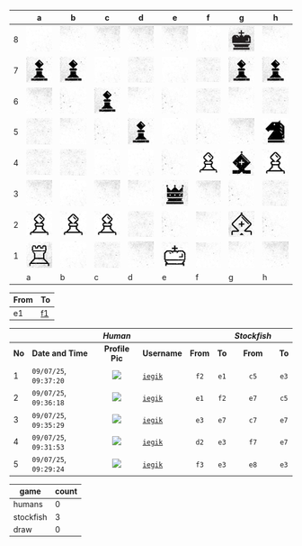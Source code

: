 |   | a | b | c | d | e | f | g | h |
|---|---|---|---|---|---|---|---|---|
| 8 | ![piece](./pieces/style-2/bg-1.jpg) | ![piece](./pieces/style-2/bg-3.jpg) | ![piece](./pieces/style-2/bg-5.jpg) | ![piece](./pieces/style-2/bg-5.jpg) | ![piece](./pieces/style-2/bg-5.jpg) | ![piece](./pieces/style-2/bg-1.jpg) | ![piece](./pieces/style-2/king-b.jpg) | ![piece](./pieces/style-2/bg-3.jpg) |
| 7 | ![piece](./pieces/style-2/pawn-b.jpg) | ![piece](./pieces/style-2/pawn-b.jpg) | ![piece](./pieces/style-2/bg-1.jpg) | ![piece](./pieces/style-2/bg-4.jpg) | ![piece](./pieces/style-2/bg-1.jpg) | ![piece](./pieces/style-2/bg-4.jpg) | ![piece](./pieces/style-2/pawn-b.jpg) | ![piece](./pieces/style-2/pawn-b.jpg) |
| 6 | ![piece](./pieces/style-2/bg-5.jpg) | ![piece](./pieces/style-2/bg-2.jpg) | ![piece](./pieces/style-2/pawn-b.jpg) | ![piece](./pieces/style-2/bg-3.jpg) | ![piece](./pieces/style-2/bg-2.jpg) | ![piece](./pieces/style-2/bg-4.jpg) | ![piece](./pieces/style-2/bg-3.jpg) | ![piece](./pieces/style-2/bg-4.jpg) |
| 5 | ![piece](./pieces/style-2/bg-4.jpg) | ![piece](./pieces/style-2/bg-3.jpg) | ![piece](./pieces/style-2/bg-2.jpg) | ![piece](./pieces/style-2/pawn-b.jpg) | ![piece](./pieces/style-2/bg-1.jpg) | ![piece](./pieces/style-2/bg-2.jpg) | ![piece](./pieces/style-2/bg-5.jpg) | ![piece](./pieces/style-2/knight-b.jpg) |
| 4 | ![piece](./pieces/style-2/bg-4.jpg) | ![piece](./pieces/style-2/bg-4.jpg) | ![piece](./pieces/style-2/bg-1.jpg) | ![piece](./pieces/style-2/bg-1.jpg) | ![piece](./pieces/style-2/bg-2.jpg) | ![piece](./pieces/style-2/pawn-w.jpg) | ![piece](./pieces/style-2/bishop-b.jpg) | ![piece](./pieces/style-2/pawn-w.jpg) |
| 3 | ![piece](./pieces/style-2/bg-5.jpg) | ![piece](./pieces/style-2/bg-1.jpg) | ![piece](./pieces/style-2/bg-5.jpg) | ![piece](./pieces/style-2/bg-3.jpg) | ![piece](./pieces/style-2/queen-b.jpg) | ![piece](./pieces/style-2/bg-5.jpg) | ![piece](./pieces/style-2/bg-2.jpg) | ![piece](./pieces/style-2/bg-4.jpg) |
| 2 | ![piece](./pieces/style-2/pawn-w.jpg) | ![piece](./pieces/style-2/pawn-w.jpg) | ![piece](./pieces/style-2/pawn-w.jpg) | ![piece](./pieces/style-2/bg-4.jpg) | ![piece](./pieces/style-2/bg-2.jpg) | ![piece](./pieces/style-2/bg-3.jpg) | ![piece](./pieces/style-2/bishop-w.jpg) | ![piece](./pieces/style-2/bg-2.jpg) |
| 1 | ![piece](./pieces/style-2/rook-w.jpg) | ![piece](./pieces/style-2/bg-1.jpg) | ![piece](./pieces/style-2/bg-4.jpg) | ![piece](./pieces/style-2/bg-5.jpg) | ![piece](./pieces/style-2/king-w.jpg) | ![piece](./pieces/style-2/bg-3.jpg) | ![piece](./pieces/style-2/bg-3.jpg) | ![piece](./pieces/style-2/bg-5.jpg) |
|   | a | b | c | d | e | f | g | h |


| From |  To  |
|------|------|
|  e1  | [f1](https://github.com/tanishq-singh-2407/readme-chess/issues/new?title=chess_move_e1f1&labels=make+move&body=Just+push+%27Submit+new+issue%27.+You+don%27t+need+to+do+anything+else.) |


|||_Human_||||_Stockfish_||
|-|-|:-:|-|:-:|:-:|:-:|:-:|
|**No**|**Date and Time**|**Profile Pic**|**Username**|**From**|**To**|**From**|**To**|
|1|`09/07/25`, `09:37:20`|<img src="https://github.com/iegik.png" height="50px" /> | [`iegik`](https://github.com/iegik)|`f2`|`e1`|`c5`|`e3`|
|2|`09/07/25`, `09:36:18`|<img src="https://github.com/iegik.png" height="50px" /> | [`iegik`](https://github.com/iegik)|`e1`|`f2`|`e7`|`c5`|
|3|`09/07/25`, `09:35:29`|<img src="https://github.com/iegik.png" height="50px" /> | [`iegik`](https://github.com/iegik)|`e3`|`e7`|`c7`|`e7`|
|4|`09/07/25`, `09:31:53`|<img src="https://github.com/iegik.png" height="50px" /> | [`iegik`](https://github.com/iegik)|`d2`|`e3`|`f7`|`e7`|
|5|`09/07/25`, `09:29:24`|<img src="https://github.com/iegik.png" height="50px" /> | [`iegik`](https://github.com/iegik)|`f3`|`e3`|`e8`|`e3`|


| game | count |
|------|-------|
| humans | 0 |
| stockfish | 3 |
| draw | 0 |



